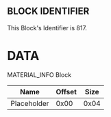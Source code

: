 ## BLOCK IDENTIFIER
This Block's Identifier is 817.
# DATA
MATERIAL_INFO Block

| Name | Offset | Size |
|--------|---------|------
| Placeholder | 0x00 | 0x04 |
